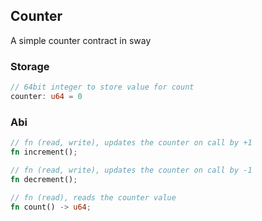 ## Counter
A simple counter contract in sway

### Storage
```rs
// 64bit integer to store value for count
counter: u64 = 0
```

### Abi
```rs
// fn (read, write), updates the counter on call by +1
fn increment();

// fn (read, write), updates the counter on call by -1
fn decrement();

// fn (read), reads the counter value
fn count() -> u64;
```

